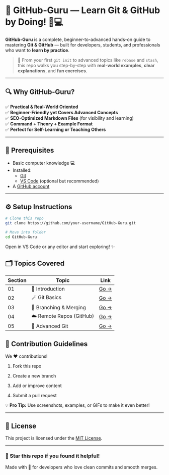# 🚀 GitHub-Guru — Learn Git & GitHub by Doing! 🧠💻

**GitHub-Guru** is a complete, beginner-to-advanced hands-on guide to mastering **Git & GitHub** — built for developers, students, and professionals who want to **learn by practice**.

> 🌟 From your first `git init` to advanced topics like `rebase` and `stash`, this repo walks you step-by-step with **real-world examples**, **clear explanations**, and **fun exercises**.

---

## 🔍 Why GitHub-Guru?

✅ **Practical & Real-World Oriented**  
✅ **Beginner-Friendly yet Covers Advanced Concepts**  
✅ **SEO-Optimized Markdown Files** (for visibility and learning)  
✅ **Command + Theory + Example Format**  
✅ **Perfect for Self-Learning or Teaching Others**

---

## 🧠 Prerequisites

- Basic computer knowledge 💻  
- Installed:
  - [Git](https://git-scm.com/downloads)
  - [VS Code](https://code.visualstudio.com/) (optional but recommended)
- A [GitHub account](https://github.com/)  

---

## ⚙️ Setup Instructions

```bash
# Clone this repo
git clone https://github.com/your-username/GitHub-Guru.git

# Move into folder
cd GitHub-Guru
```

Open in VS Code or any editor and start exploring! ✨

## 🗂️ Topics Covered

|Section|Topic|Link|
|---|---|---|
|01|🧭 Introduction|[Go →](https://github.com/MaheshShukla1/Github-Guru/blob/main/what-is-git.md)|
|02|🪄 Git Basics|[Go →](02-Git-Basics/)|
|03|🌿 Branching & Merging|[Go →](03-Branching-Merging/)|
|04|☁️ Remote Repos (GitHub)|[Go →](04-Remote-Repos/)|
|05|🧰 Advanced Git|[Go →](05-Advanced-Git/)|


## 🤝 Contribution Guidelines

We ❤️ contributions!

1. Fork this repo
    
2. Create a new branch
    
3. Add or improve content
    
4. Submit a pull request
    

💡 **Pro Tip:** Use screenshots, examples, or GIFs to make it even better!

---

## 📜 License

This project is licensed under the [MIT License](LICENSE).

---

### 🌟 Star this repo if you found it helpful!

Made with 💖 for developers who love clean commits and smooth merges.


